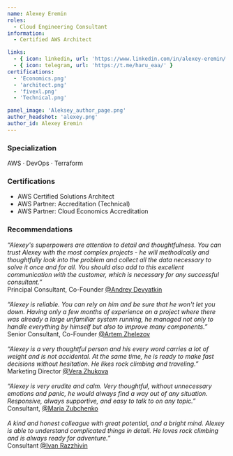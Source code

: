 ```yaml
---
name: Alexey Eremin
roles:
  - Cloud Engineering Consultant
information:
  - Certified AWS Architect

links:
  - { icon: linkedin, url: 'https://www.linkedin.com/in/alexey-eremin/' }
  - { icon: telegram, url: 'https://t.me/haru_eaa/' }
certifications:
  - 'Economics.png'
  - 'architect.png'
  - 'fivexl.png'
  - 'Technical.png'

panel_image: 'Aleksey_author_page.png'
author_headshot: 'alexey.png'
author_id: Alexey Eremin
---
```

### Specialization
AWS · DevOps · Terraform

### Certifications
- AWS Certified Solutions Architect
- AWS Partner: Accreditation (Technical)
- AWS Partner: Cloud Economics Accreditation

### Recommendations
*“Alexey's superpowers are attention to detail and thoughtfulness. You can trust Alexey with the most complex projects - he will methodically and thoughtfully look into the problem and collect all the data necessary to solve it once and for all. You should also add to this excellent communication with the customer, which is necessary for any successful consultant.”*
<br>
Principal Consultant, Co-Founder [@Andrey Devyatkin](https://www.linkedin.com/in/andreydevyatkin/)
<br>
<br>
*“Alexey is reliable. You can rely on him and be sure that he won't let you down. Having only a few months of experience on a project where there was already a large unfamiliar system running, he managed not only to handle everything by himself but also to improve many components.”*
<br>
Senior Consultant, Co-Founder [@Artem Zhelezov](https://www.linkedin.com/in/artem-zhelezov-70228093/)
<br>
<br>
*“Alexey is a very thoughtful person and his every word carries a lot of weight and is not accidental. At the same time, he is ready to make fast decisions without hesitation. He likes rock climbing and traveling.”*
<br>
Marketing Director [@Vera Zhukova](https://www.linkedin.com/in/zhukovavera/)
<br>
<br>
*“Alexey is very erudite and calm. Very thoughtful, without unnecessary emotions and panic, he would always find a way out of any situation. Responsive, always supportive, and easy to talk to on any topic.”*
<br>
Consultant, [@Maria Zubchenko](https://www.linkedin.com/in/mariazubchenko/)
<br>
<br>
*A kind and honest colleague with great potential, and a bright mind. Alexey is able to understand complicated things in detail. He loves rock climbing and is always ready for adventure.”*
<br>
Consultant [@Ivan Razzhivin](https://www.linkedin.com/in/ivan-razzhivin-97ab61240/)
<br>
<br>

